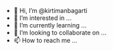 - 👋 Hi, I’m @kirtimanbagarti
- 👀 I’m interested in ...
- 🌱 I’m currently learning ...
- 💞️ I’m looking to collaborate on ...
- 📫 How to reach me ...

<!---
kirtimanbagarti/kirtimanbagarti is a ✨ special ✨ repository because its `README.md` (this file) appears on your GitHub profile.
You can click the Preview link to take a look at your changes.
--->
